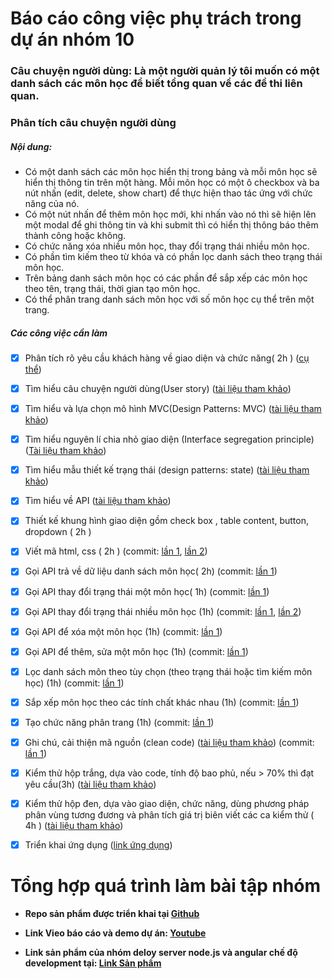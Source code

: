 # Báo cáo công việc phụ trách trong dự án nhóm 10

### Câu chuyện người dùng: Là một người quản lý tôi muốn có một danh sách các môn học để biết tổng quan về các đề thi liên quan.

### Phân tích câu chuyện người dùng

##### Nội dung: 
- Có một danh sách các môn học hiển thị trong bảng và mỗi môn học sẽ hiển thị thông tin trên một hàng. Mỗi môn học có một ô checkbox và ba nút nhấn (edit, delete, show chart) để thực hiện thao tác ứng với chức năng của nó. 
- Có một nút nhấn để thêm môn học mới, khi nhấn vào nó thì sẽ hiện lên một modal để ghi thông tin và khi submit thì có hiển thị thông báo thêm thành công hoặc không.
- Có chức năng  xóa nhiều môn học, thay đổi trạng thái nhiều môn học.
- Có phần tìm kiếm theo từ khóa và có phần lọc danh sách theo trạng thái môn học.
- Trên bảng danh sách môn học có các phần để sắp xếp các môn học theo tên, trạng thái, thời gian tạo môn học.
- Có thể phân trang danh sách môn học với số môn học cụ thể trên một trang.

##### Các công việc cần làm

- [x] Phân tích rõ yêu cầu khách hàng về giao diện và chức năng( 2h ) ([cụ thể](https://docs.google.com/document/d/1jKoMBMpRJ0eCefOzNS66KRqH9XkNAEAY19WdQXQQPHo/edit?usp=sharing))

- [x] Tìm hiểu câu chuyện người dùng(User story) ([tài liệu tham khảo](https://docs.google.com/document/d/1a4i_31R8WBUAnF91syr1FwBpKoAiTY6rEJt1xWjb74M/edit#heading=h.pxfsgxtlm12o))

- [x] Tìm hiểu và lựa chọn mô hình MVC(Design Patterns: MVC) ([tài liệu tham khảo](https://docs.google.com/document/d/1a4i_31R8WBUAnF91syr1FwBpKoAiTY6rEJt1xWjb74M/edit#heading=h.kehlqoeo6d9r))

- [x] Tìm hiểu nguyên lí chia nhỏ giao diện (Interface segregation principle) ([Tài liệu tham khảo](https://docs.google.com/document/d/1a4i_31R8WBUAnF91syr1FwBpKoAiTY6rEJt1xWjb74M/edit#heading=h.t50jyopjk04o))

- [x] Tìm hiểu mẫu thiết kế trạng thái (design patterns: state) ([tài liệu tham khảo](https://docs.google.com/document/d/1a4i_31R8WBUAnF91syr1FwBpKoAiTY6rEJt1xWjb74M/edit#heading=h.n7eoxfhzn2gn))

- [x] Tìm hiểu về API ([tài liệu tham khảo](https://docs.google.com/document/d/1a4i_31R8WBUAnF91syr1FwBpKoAiTY6rEJt1xWjb74M/edit#heading=h.1ir22jw41cpg))

- [x] Thiết kế khung hình giao diện gồm check box , table content, button, dropdown ( 2h )

- [x] Viết mã html, css ( 2h ) (commit: [lần 1](https://github.com/hoanphi2201/SoftEng-Assignments-nhom-10/commit/deeea0b8e00ee75e6ee78c0144c18eec032d91a7), [lần 2](https://github.com/hoanphi2201/SoftEng-Assignments-nhom-10/commit/a46f24526ec97038db940fdc96912710de3f4a1e))

- [x] Gọi  API trả về dữ liệu danh sách môn học( 2h) (commit: [lần 1](https://github.com/hoanphi2201/SoftEng-Assignments-nhom-10/commit/c793753a2b7c4feb17e740e505a267aa1843dd45))

- [x] Gọi API thay đổi trạng thái một môn học( 1h) (commit: [lần 1](https://github.com/hoanphi2201/SoftEng-Assignments-nhom-10/commit/c6109a2fa50d03540bc2fac5d510470bb77edbce))

- [x] Gọi API thay đổi trạng thái nhiều môn học (1h) (commit: [lần 1](https://github.com/hoanphi2201/SoftEng-Assignments-nhom-10/commit/1c9bdac813a601ce0836a2f68e1633442d7abd76), [lần 2](https://github.com/hoanphi2201/SoftEng-Assignments-nhom-10/commit/ad77d0abb4142fc094432f56e5fede1ce7082b7f))

- [x] Gọi API để xóa một môn học (1h) (commit: [lần 1](https://github.com/hoanphi2201/SoftEng-Assignments-nhom-10/commit/7ab5ec3058a80b7a36729ef5b4b9f3c8f916a650))

- [x] Gọi API để thêm, sửa một môn học (1h) (commit: [lần 1](https://github.com/hoanphi2201/SoftEng-Assignments-nhom-10/commit/393e006fe9ec9c7deb024772e6a33c6054745efb))

- [x] Lọc danh sách môn theo tùy chọn (theo trạng thái hoặc tìm kiếm môn học) (1h) 
(commit: [lần 1](https://github.com/hoanphi2201/SoftEng-Assignments-nhom-10/commit/7aaf43cc54f2fdf3ed630a6cf4cbaa5e8be69f8c))

- [x] Sắp xếp môn học theo các tính chất khác nhau (1h) (commit: [lần 1](https://github.com/hoanphi2201/SoftEng-Assignments-nhom-10/commit/84f402c66a4c81113004a1b462ef5aca84cac958))

- [x] Tạo chức năng phân trang (1h) (commit: [lần 1](https://github.com/hoanphi2201/SoftEng-Assignments-nhom-10/commit/67e2458309c8ea5351375d4b73d55bed03dde553))

- [x] Ghi chú, cải thiện mã nguồn (clean code) ([tài liệu tham khảo](https://docs.google.com/document/d/1a4i_31R8WBUAnF91syr1FwBpKoAiTY6rEJt1xWjb74M/edit#heading=h.ocf6iosigvwc)) (commit: [lần 1](https://github.com/hoanphi2201/SoftEng-Assignments-nhom-10/commit/c189b0663e223d2ad5f1082dfca49043b901d00a))

- [x] Kiểm thử hộp trắng, dựa vào code, tính độ bao phủ, nếu > 70% thì đạt yêu cầu(3h) ([tài liệu tham khảo](https://docs.google.com/document/d/1a4i_31R8WBUAnF91syr1FwBpKoAiTY6rEJt1xWjb74M/edit#heading=h.ryzy80x4sqk1))

- [x] Kiểm thử hộp đen, dựa vào giao diện, chức năng, dùng phương pháp phân vùng tương đương và phân tích giá trị biên viết các ca kiểm thử ( 4h ) ([tài liệu tham khảo](https://docs.google.com/document/d/1a4i_31R8WBUAnF91syr1FwBpKoAiTY6rEJt1xWjb74M/edit#heading=h.zhrswbsdiifd))

- [x] Triển khai ứng dụng ([link ứng dụng](http://webthi-angular.s3-website-ap-southeast-1.amazonaws.com))

# Tổng hợp quá trình làm bài tập nhóm

- **Repo sản phẩm được triển khai tại [Github](https://github.com/hoanphi2201/SoftEng-Assignments-nhom-10/tree/congky)**

- **Link Vieo báo cáo và demo dự án: [Youtube](https://www.youtube.com/watch?v=O0xD-tGpk_A)**

- **Link sản phẩm của nhóm deloy server node.js và angular chế độ development tại: [Link Sản phầm](http://webthi-angular.s3-website-ap-southeast-1.amazonaws.com)**
